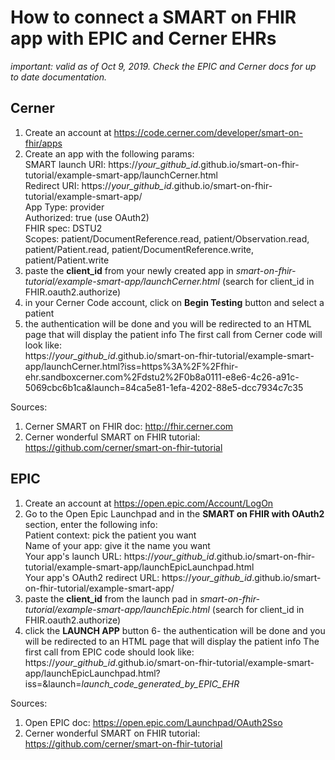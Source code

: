 # How to connect a SMART on FHIR app with EPIC and Cerner EHRs

*important: valid as of Oct 9, 2019. Check the EPIC and Cerner docs for up to date documentation.*

## Cerner
1. Create an account at https://code.cerner.com/developer/smart-on-fhir/apps
2. Create an app with the following params:  
  SMART launch URI: https://*your_github_id*.github.io/smart-on-fhir-tutorial/example-smart-app/launchCerner.html  
  Redirect URI: https://*your_github_id*.github.io/smart-on-fhir-tutorial/example-smart-app/  
  App Type: provider  
  Authorized: true (use OAuth2)  
  FHIR spec: DSTU2  
  Scopes: patient/DocumentReference.read, patient/Observation.read, patient/Patient.read, patient/DocumentReference.write, patient/Patient.write
3. paste the **client_id** from your newly created app in *smart-on-fhir-tutorial/example-smart-app/launchCerner.html* (search for client_id in FHIR.oauth2.authorize)
4. in your Cerner Code account, click on **Begin Testing** button and select a patient
5. the authentication will be done and you will be redirected to an HTML page that will display the patient info
The first call from Cerner code will look like:  
https://*your_github_id*.github.io/smart-on-fhir-tutorial/example-smart-app/launchCerner.html?iss=https%3A%2F%2Ffhir-ehr.sandboxcerner.com%2Fdstu2%2F0b8a0111-e8e6-4c26-a91c-5069cbc6b1ca&launch=84ca5e81-1efa-4202-88e5-dcc7934c7c35


Sources:
1. Cerner SMART on FHIR doc: http://fhir.cerner.com
2. Cerner wonderful SMART on FHIR tutorial: https://github.com/cerner/smart-on-fhir-tutorial


## EPIC

1. Create an account at https://open.epic.com/Account/LogOn
2. Go to the Open Epic Launchpad and in the **SMART on FHIR with OAuth2** section, enter the following info:  
    Patient context: pick the patient you want  
    Name of your app: give it the name you want  
    Your app's launch URL: https://*your_github_id*.github.io/smart-on-fhir-tutorial/example-smart-app/launchEpicLaunchpad.html  
    Your app's OAuth2 redirect URL: https://*your_github_id*.github.io/smart-on-fhir-tutorial/example-smart-app/  
3. paste the **client_id** from the launch pad in *smart-on-fhir-tutorial/example-smart-app/launchEpic.html* (search for client_id in FHIR.oauth2.authorize)
4. click the **LAUNCH APP** button
6- the authentication will be done and you will be redirected to an HTML page that will display the patient info
The first call from EPIC code should look like:  
https://*your_github_id*.github.io/smart-on-fhir-tutorial/example-smart-app/launchEpicLaunchpad.html?iss=<base url for EPIC SMART on FHIR>&launch=*launch_code_generated_by_EPIC_EHR*

Sources:
1. Open EPIC doc: https://open.epic.com/Launchpad/OAuth2Sso
2. Cerner wonderful SMART on FHIR tutorial: https://github.com/cerner/smart-on-fhir-tutorial


